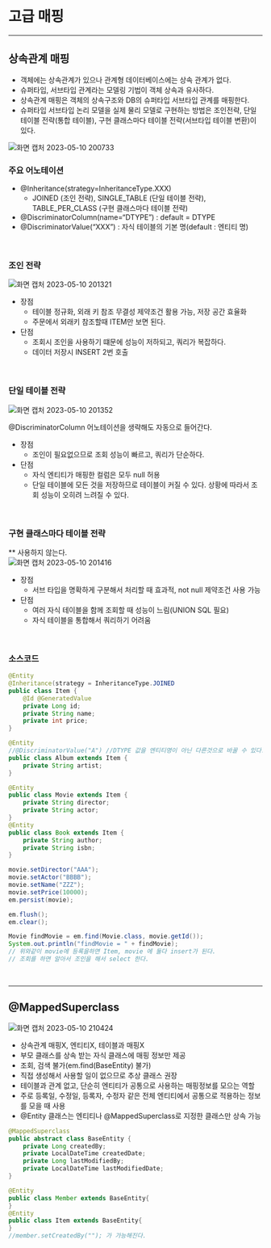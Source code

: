# 고급 매핑

___
## 상속관계 매핑

- 객체에는 상속관계가 있으나 관계형 데이터베이스에는 상속 관계가 없다.   
- 슈퍼타입, 서브타입 관계라는 모델링 기법이 객체 상속과 유사하다.   
- 상속관계 매핑은 객체의 상속구조와 DB의 슈퍼타입 서브타입 관계를 매핑한다.   
- 슈퍼타입 서브타입 논리 모델을 실제 물리 모델로 구현하는 방법은 조인전략, 단일 테이블 전략(통합 테이블), 구현 클래스마다 테이블 전략(서브타입 테이블 변환)이 있다.

![화면 캡처 2023-05-10 200733](https://github.com/xognstl/JPA1/assets/48784785/32fa4ac5-de1c-4238-9cc3-073f38bf1824)

### 주요 어노테이션
- @Inheritance(strategy=InheritanceType.XXX)
  - JOINED (조인 전략), SINGLE_TABLE (단일 테이블 전략), TABLE_PER_CLASS (구현 클래스마다 테이블 전략)
- @DiscriminatorColumn(name=“DTYPE”) : default = DTYPE
- @DiscriminatorValue(“XXX”) : 자식 테이블의 기본 명(default : 엔티티 명)

<br>

### 조인 전략
![화면 캡처 2023-05-10 201321](https://github.com/xognstl/JPA1/assets/48784785/c289be64-a18f-425e-845b-be1f3fc7806a)

- 장점
  - 테이블 정규화, 외래 키 참조 무결성 제약조건 활용 가능, 저장 공간 효율화
  - 주문에서 외래키 참조할때 ITEM만 보면 된다.
- 단점
  - 조회시 조인을 사용하기 떄문에 성능이 저하되고, 쿼리가 복잡하다.   
  - 데이터 저장시 INSERT 2번 호출   

<br>

### 단일 테이블 전략
![화면 캡처 2023-05-10 201352](https://github.com/xognstl/JPA1/assets/48784785/594010b2-d73d-43c0-a2d9-9ed296eaa46a)

@DiscriminatorColumn 어노테이션을 생략해도 자동으로 들어간다.

- 장점
  - 조인이 필요없으므로 조회 성능이 빠르고, 쿼리가 단순하다.
- 단점
  - 자식 엔티티가 매핑한 컬럼은 모두 null 허용
  - 단일 테이블에 모든 것을 저장하므로 테이블이 커질 수 있다. 상황에 따라서 조회 성능이 오히려 느려질 수 있다.

<br>

### 구현 클래스마다 테이블 전략 

** 사용하지 않는다.   
![화면 캡처 2023-05-10 201416](https://github.com/xognstl/JPA1/assets/48784785/628deef3-6636-470b-a098-12e7fd881ee3)

- 장점
  - 서브 타입을 명확하게 구분해서 처리할 때 효과적, not null 제약조건 사용 가능
- 단점
  - 여러 자식 테이블을 함께 조회할 때 성능이 느림(UNION SQL 필요)
  - 자식 테이블을 통합해서 쿼리하기 어려움

<br>

### 소스코드 
```java
@Entity
@Inheritance(strategy = InheritanceType.JOINED
public class Item {
    @Id @GeneratedValue
    private Long id;
    private String name;
    private int price;
}

@Entity
//@DiscriminatorValue("A") //DTYPE 값을 엔티티명이 아닌 다른것으로 바꿀 수 있다. 
public class Album extends Item {
    private String artist;
}

@Entity
public class Movie extends Item {
    private String director;
    private String actor;
}
@Entity
public class Book extends Item {
    private String author;
    private String isbn;
}
```

```java
movie.setDirector("AAA");
movie.setActor("BBBB");
movie.setName("ZZZ");
movie.setPrice(10000);
em.persist(movie);

em.flush();
em.clear();

Movie findMovie = em.find(Movie.class, movie.getId());
System.out.println("findMovie = " + findMovie);
// 위와같이 movie에 등록을하면 Item, movie 에 둘다 insert가 된다. 
// 조회를 하면 알아서 조인을 해서 select 한다.   
```

<br>

___
## @MappedSuperclass
![화면 캡처 2023-05-10 210424](https://github.com/xognstl/JPA1/assets/48784785/c1b881f5-05ff-45eb-b863-5358c8f3ddeb)

- 상속관계 매핑X, 엔티티X, 테이블과 매핑X
- 부모 클래스를 상속 받는 자식 클래스에 매핑 정보만 제공
- 조회, 검색 불가(em.find(BaseEntity) 불가)
- 직접 생성해서 사용할 일이 없으므로 추상 클래스 권장
- 테이블과 관계 없고, 단순히 엔티티가 공통으로 사용하는 매핑정보를 모으는 역할
- 주로 등록일, 수정일, 등록자, 수정자 같은 전체 엔티티에서 공통으로 적용하는 정보를 모을 때 사용
- @Entity 클래스는 엔티티나 @MappedSuperclass로 지정한 클래스만 상속 가능

```java
@MappedSuperclass
public abstract class BaseEntity {
    private Long createdBy;
    private LocalDateTime createdDate;
    private Long lastModifiedBy;
    private LocalDateTime lastModifiedDate;
}

@Entity
public class Member extends BaseEntity{
}
@Entity
public class Item extends BaseEntity{
}
//member.setCreatedBy(""); 가 가능해진다. 
```
